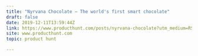 ```yaml
---
title: "Nyrvana Chocolate — The world's first smart chocolate"
draft: false
date: 2019-12-11T13:59:44Z
link: https://www.producthunt.com/posts/nyrvana-chocolate?utm_medium=RSS&utm_source=hune
site: www.producthunt.com
topic: product hunt  

---
```

